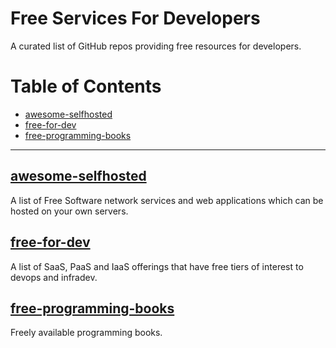 # Free Services For Developers 

A curated list of GitHub repos providing free resources for developers.

# Table of Contents

- [awesome-selfhosted](#awesome-selfhosted)
- [free-for-dev](#free-for-dev)
- [free-programming-books](#free-programming-books)

---

## [awesome-selfhosted](https://github.com/awesome-selfhosted/awesome-selfhosted)  
A list of Free Software network services and web applications which can be hosted on your own servers.

## [free-for-dev](https://github.com/ripienaar/free-for-dev)  
A list of SaaS, PaaS and IaaS offerings that have free tiers of interest to devops and infradev.

## [free-programming-books](https://github.com/EbookFoundation/free-programming-books)  
Freely available programming books.